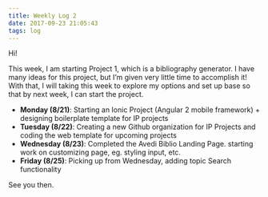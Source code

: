 ```yaml
---
title: Weekly Log 2
date: 2017-09-23 21:05:43
tags: log
---
```


Hi!

This week, I am starting Project 1, which is a bibliography generator. I have many ideas for this project, but I’m given very little time to accomplish it! With that, I will taking this week to explore my options and set up base so that by next week, I can start the project.

- **Monday (8/21)**: Starting an Ionic Project (Angular 2 mobile framework) + designing boilerplate template for IP projects
- **Tuesday (8/22)**: Creating a new Github organization for IP Projects and coding the web template for upcoming projects
- **Wednesday (8/23)**: Completed the Avedi Biblio Landing Page. starting work on customizing page, eg. styling input, etc.
- **Friday (8/25)**: Picking up from Wednesday, adding topic Search functionality

See you then.